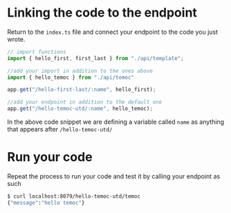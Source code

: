# Linking the code to the endpoint

Return to the `index.ts` file and connect your endpoint to the code you just wrote.

```ts
// import functions
import { hello_first, first_last } from "./api/template";

//add your import in addition to the ones above
import { hello_temoc } from "./api/temoc"

app.get("/hello-first-last/:name", hello_first);

//add your endpoint in addition to the default one
app.get("/hello-temoc-utd/:name", hello_temoc);
```

In the above code snippet we are defining a variable called `name` as anything that appears after `/hello-temoc-utd/`

# Run your code

Repeat the process to run your code and test it by calling your endpoint as such

```sh
$ curl localhost:8079/hello-temoc-utd/temoc 
{"message":"hello temoc"}
```